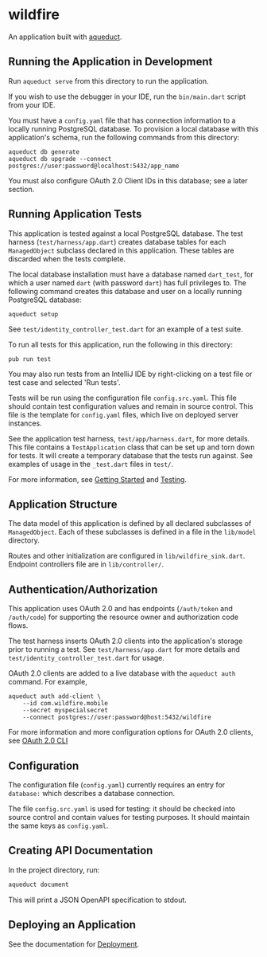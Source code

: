 
# wildfire

An application built with [aqueduct](https://github.com/stablekernel/aqueduct).

## Running the Application in Development

Run `aqueduct serve` from this directory to run the application.

If you wish to use the debugger in your IDE, run the `bin/main.dart` script from your IDE.

You must have a `config.yaml` file that has connection information to a locally running PostgreSQL database. To provision a local database with this application's schema, run the following commands from this directory:

```
aqueduct db generate
aqueduct db upgrade --connect postgres://user:password@localhost:5432/app_name
```

You must also configure OAuth 2.0 Client IDs in this database; see a later section.

## Running Application Tests

This application is tested against a local PostgreSQL database. The test harness (`test/harness/app.dart`) creates database tables for each `ManagedObject` subclass declared in this application. These tables are discarded when the tests complete.

The local database installation must have a database named `dart_test`, for which a user named `dart` (with password `dart`) has full privileges to.
The following command creates this database and user on a locally running PostgreSQL database:

```
aqueduct setup
```

See `test/identity_controller_test.dart` for an example of a test suite.

To run all tests for this application, run the following in this directory:

```
pub run test
```

You may also run tests from an IntelliJ IDE by right-clicking on a test file or test case and selected 'Run tests'.

Tests will be run using the configuration file `config.src.yaml`. This file should contain  test configuration values and remain in source control. This file is the template for `config.yaml` files, which live on deployed server instances.

See the application test harness, `test/app/harness.dart`, for more details. This file contains a `TestApplication` class that can be set up and torn down for tests. It will create a temporary database that the tests run against. See examples of usage in the `_test.dart` files in `test/`.

For more information, see [Getting Started](https://aqueduct.io/docs/) and [Testing](https://aqueduct.io/docs/testing/overview).

## Application Structure

The data model of this application is defined by all declared subclasses of `ManagedObject`. Each of these subclasses is defined in a file in the `lib/model` directory.

Routes and other initialization are configured in `lib/wildfire_sink.dart`. Endpoint controllers file are in `lib/controller/`.

## Authentication/Authorization

This application uses OAuth 2.0 and has endpoints (`/auth/token` and `/auth/code`) for supporting the resource owner and authorization code flows.

The test harness inserts OAuth 2.0 clients into the application's storage prior to running a test. See `test/harness/app.dart` for more details and `test/identity_controller_test.dart` for usage.

OAuth 2.0 clients are added to a live database with the `aqueduct auth` command. For example,

```
aqueduct auth add-client \
    --id com.wildfire.mobile
    --secret myspecialsecret
    --connect postgres://user:password@host:5432/wildfire
```

For more information and more configuration options for OAuth 2.0 clients, see [OAuth 2.0 CLI](https://aqueduct.io/docs/auth/cli/)

## Configuration

The configuration file (`config.yaml`) currently requires an entry for `database:` which describes a database connection.

The file `config.src.yaml` is used for testing: it should be checked into source control and contain values for testing purposes. It should maintain the same keys as `config.yaml`.

## Creating API Documentation

In the project directory, run:

```bash
aqueduct document
```

This will print a JSON OpenAPI specification to stdout.

## Deploying an Application

See the documentation for [Deployment](https://aqueduct.io/docs/deploy/overview/).
